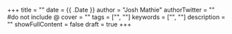 +++
title = ""
date = {{ .Date }}
author = "Josh Mathie"
authorTwitter = "" #do not include @
cover = ""
tags = ["", ""]
keywords = ["", ""]
description = ""
showFullContent = false
draft = true
+++
